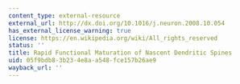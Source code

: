 ```yaml
---
content_type: external-resource
external_url: http://dx.doi.org/10.1016/j.neuron.2008.10.054
has_external_license_warning: true
license: https://en.wikipedia.org/wiki/All_rights_reserved
status: ''
title: Rapid Functional Maturation of Nascent Dendritic Spines
uid: 05f9bdb8-3b23-4e8a-a548-fce157b26ae9
wayback_url: ''
---
```

